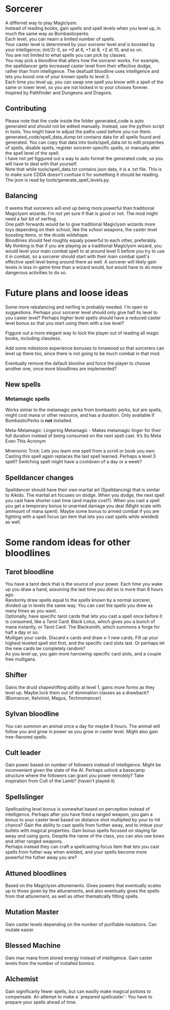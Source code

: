 # Sorcerer

A differnet way to play Magiclysm.<br>
Instead of reading books, gain spells and spell levels when you level up, in much the same way as Bombasticperks.<br>
Each level, you can nearn a limited number of spells.<br>
Your caster level is determined by your sorcerer level and is boosted by your intelligence; (int/2)-3, so +0 at 6, +1 at 8, +2 at 10, and so on.<br>
You are not limited to what spells you can pick by classes.<br>
You may pick a bloodline that alters how the sorcerer works. For example, the spelldancer gets increased caster level from their effective dodge, rather than from intelligence. The deafualt bloodline uses intelligence and lets you boost one of your known spells to level 3.<br>
Each time you level up, you can swap one spell you know with a spell of the same or lower level, so you are not locked in to your choises forever.<br>
Inspired by Pathfinder and Dungeons and Dragons.

## Contributing

Please note that the code inside the folder generated_code is auto generated and should not be edited manually. Instead, use the python script in tools. You might have to adjust the paths used before you run them.<br>
generated_code/spell_data_dump.txt contains data for all spells found and generated. You can copy that data into tools/spell_data.txt to edit properties of spells, disable spells, register sorcerer-specific spells, or manually alter the spell level of the spell.<br>
I have not yet figgured out a way to auto format the generated code, so you will have to deal with that yourself.<br>
Note that while tools/spell_data.txt contains json data, it is a .txt file. This is to make sure CDDA doesn't confuse it for something it should be reading. The json is read by tools/generate_spell_levels.py.

## Balancing

It seems that sorcerers will end up being more powerful than traditional Magiclysm wizards. I'm not yet sure if that is good or not. The mod might need a fair bit of nerfing.<br>
One path forwards would be to give traditional Magiclysm wizards more toys depending on their school, like the school weapons, the caster level boosting items, or the druids wildshape.<br>
Bloodlines should feel roughly equaly powerful to each other, preferably.<br>
My thinking is that if you are playing as a traditional Magiclysm wizard, you would level your main combat spell to at around level 5 before you try to use it in combat, so a sorcerer should start with their main combat spell's effective spell level being around there as well. A sorcerer will likely gain levels in less in-game time than a wizard would, but would have to do more dangerous activities to do so.

# Future plans and loose ideas

Some more rebalancing and nerfing is probably needed. I'm open to suggestions. Perhaps your sorcerer level should only give half its level to you caster level? Perhaps higher level spells should have a reduced caster level bonus so that you start using them with a low level?

Figgure out a more elegant way to lock the player out of reading all magic books, including classless.

Add some milestone experience bonuses to Innawood so that sorcerers can level up there too, since there is not going to be much combat in that mod.

Eventually remove the default blooline and force the player to choose another one, once more bloodlines are implemented?

## New spells

### Metamagic spells

Works simiar to the metamagic perks from bombastic perks, but are spells, might cost mana or other resource, and has a duration. Only available if BombasticPerks is **not** installed.

Meta-Metamagic: Lingering Metamagic - Makes metamagic linger for their full duration instead of being consumed on the next spell cast. It’s So Meta Even This Acronym

Mnemonic Trick: Lets you learn one spell from a scroll or book you own. Casting this spell again replaces the last spell learned. Perhaps a level 3 spell? Switching spell might have a cooldown of a day or a week?

## Spelldancer changes

Spelldancer should have their own martial art (Spelldancing) that is similar to Aikido. The martial art focuses on dodge. When you dodge, the next spell you cast have shorter cast time (and maybe cost?). When you cast a spell you get a temporary bonus to unarmed damage you deal (Might scale with ammount of mana spent). Maybe some bonus to armed combat if you are fighting with a spell focus (an item that lets you cast spells while wielded) as well.

# Some random ideas for other bloodlines

## Tarot bloodline

You have a tarot deck that is the source of your power. Each time you wake up you draw a hand, assuming the last time you did so is more than 8 hours ago.<br>
Randomly draw spells equal to the spells known by a normal sorcerer, divided up in levels the same way. You can cast the spells you drew as many times as you want.<br>
Optionally, have specific tarot cards that lets you cast a spell once before it is consumed, like a Tarot Card: Black Lotus, which gives you a bunch of mana instantly, or Tarot Card: The Blacksmith, which summons a forge for half a day or so.<br>
Mulligan your cards. Discard x cards and draw x-1 new cards. Fill up your highest leveled spell slot first, and the specific card slots last. Or perhaps let the new cards be completely random?<br>
As you level up, you gain more harrowing-specific card slots, and a couple free mulligans.

## Shifter

Gains the druid shapeshifting ability at level 1, gains more forms as they level up. Maybe lock them out of domination classes as a drawback? (Biomancer, Kelvinist, Magus, Technomancer)

## Sylvan bloodline

You can summon an animal once a day for maybe 8 hours. The animal will follow you and grow in power as you grow in caster level. Might also gain tree-flavored spells.

## Cult leader

Gain power based on number of followers instead of intelligence. Might be inconvenient given the state of the AI. Perhaps unlock a basecamp structure where the followers can grant you power remotely? Take inspiration from Cult of the Lamb? (haven’t played it)

## Spellslinger

Spellcasting level bonus is somewhat based on perception instead of intelligence. Perhaps after you have fired a ranged weapon, you gain a bonus to your caster level based on distance shot multiplied by your to-hit chance? Gain the ability to cast spells from further away, and to imbue your bullets with magical properties. Gain bonus spells focused on staying far away and using guns. Despite the name of the class, you can also use bows and other ranged weapons.<br>
Perhaps instead they can craft a spellcasting focus item that lets you cast spells from futher way when wielded, and your spells become more powerful the futher away you are?

## Attuned bloodlines

Based on the Magiclysm attunements. Gives powers that eventually scales up to those given by the attunements, and also eventually gives the spells from that attunement, as well as other thematically fitting spells.

## Mutation Master

Gain caster levels depending on the number of purifiable mutations. Can mutate easier

## Blessed Machine

Gain max mana from stored energy instead of intelligence. Gain caster levels from the number of installed bionics.

## Alchemist

Gain significanly fewer spells, but can easilly make magical potions to compensate. An attempt to make a ´prepared spellcaster´: You have to prepare your spells ahead of time.
